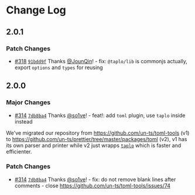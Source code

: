 # Change Log

## 2.0.1

### Patch Changes

- [#318](https://github.com/un-ts/prettier/pull/318) [`91bdd9f`](https://github.com/un-ts/prettier/commit/91bdd9f7c91a9b2527d752b697abcb2ea02c6725) Thanks [@JounQin](https://github.com/JounQin)! - fix: `@taplo/lib` is commonjs actually, export `options` and `types` for reusing

## 2.0.0

### Major Changes

- [#314](https://github.com/un-ts/prettier/pull/314) [`7db8ba4`](https://github.com/un-ts/prettier/commit/7db8ba4c35746cfc9c40e7de8b476902b876390e) Thanks [@so1ve](https://github.com/so1ve)! - feat!: add `toml` plugin, use `taplo` inside instead

We've migrated our repository from https://github.com/un-ts/toml-tools (v1) to https://github.com/un-ts/prettier/tree/master/packages/toml (v2), v1 has its own parser and printer while v2 just wrapps [`taplo`](https://github.com/tamasfe/taplo) which is faster and efficienter.

### Patch Changes

- [#314](https://github.com/un-ts/prettier/pull/314) [`7db8ba4`](https://github.com/un-ts/prettier/commit/7db8ba4c35746cfc9c40e7de8b476902b876390e) Thanks [@so1ve](https://github.com/so1ve)! - fix: do not remove blank lines after comments - close https://github.com/un-ts/toml-tools/issues/74
